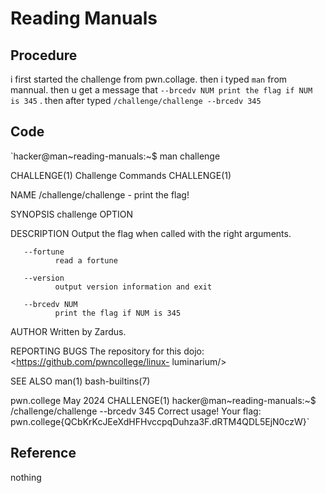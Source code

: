 # Reading Manuals

## Procedure
i first started the challenge from pwn.collage.
then i typed `man` from mannual.
then u get a message that `--brcedv NUM print the flag if NUM is 345` .
then after typed `/challenge/challenge --brcedv 345` 

## Code
`hacker@man~reading-manuals:~$ man challenge

CHALLENGE(1)                Challenge Commands                CHALLENGE(1)

NAME
       /challenge/challenge - print the flag!

SYNOPSIS
       challenge OPTION

DESCRIPTION
       Output the flag when called with the right arguments.

       --fortune
              read a fortune

       --version
              output version information and exit

       --brcedv NUM
              print the flag if NUM is 345

AUTHOR
       Written by Zardus.

REPORTING BUGS
       The repository for this dojo: <https://github.com/pwncollege/linux-
       luminarium/>

SEE ALSO
       man(1) bash-builtins(7)

pwn.college                      May 2024                     CHALLENGE(1)
hacker@man~reading-manuals:~$ /challenge/challenge --brcedv 345
Correct usage! Your flag: pwn.college{QCbKrKcJEeXdHFHvccpqDuhza3F.dRTM4QDL5EjN0czW}`

## Reference
nothing
